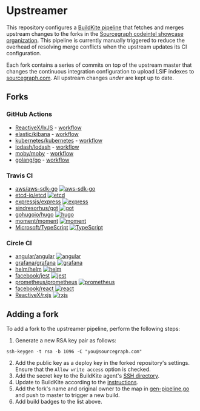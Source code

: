 # Upstreamer

This repository configures a [BuildKite pipeline](https://buildkite.com/sourcegraph/sourcegraph-codeintel-showcase-upstreamer/builds?branch=master) that fetches and merges upstream changes to the forks in the [Sourcegraph codeintel showcase organization](https://github.com/sourcegraph-codeintel-showcase). This pipeline is currently manually triggered to reduce the overhead of resolving merge conflicts when the upstream updates its CI configuration.

Each fork contains a series of commits on top of the upstream master that changes the continuous integration configuration to upload LSIF indexes to [sourcegraph.com](https://sourcegraph.com). All upstream changes _under_ are kept up to date.

## Forks

### GitHub Actions

- [ReactiveX/IxJS](https://github.com/sourcegraph-codeintel-showcase/IxJS) - [workflow](https://github.com/sourcegraph-codeintel-showcase/IxJS/actions?query=workflow%3A%22Index+and+upload+LSIF+data+to+sourcegraph.com%22)
- [elastic/kibana](https://github.com/sourcegraph-codeintel-showcase/kibana) - [workflow](https://github.com/sourcegraph-codeintel-showcase/kibana/actions?query=workflow%3A%22Index+and+upload+LSIF+data+to+sourcegraph.com%22)
- [kubernetes/kubernetes](https://github.com/sourcegraph-codeintel-showcase/kubernetes) - [workflow](https://github.com/sourcegraph-codeintel-showcase/kubernetes/actions?query=workflow%3A%22Index+and+upload+LSIF+data+to+sourcegraph.com%22)
- [lodash/lodash](https://github.com/sourcegraph-codeintel-showcase/lodash) - [workflow](https://github.com/sourcegraph-codeintel-showcase/lodash/actions?query=workflow%3A%22Index+and+upload+LSIF+data+to+sourcegraph.com%22)
- [moby/moby](https://github.com/sourcegraph-codeintel-showcase/moby) - [workflow](https://github.com/sourcegraph-codeintel-showcase/moby/actions?query=workflow%3A%22Index+and+upload+LSIF+data+to+sourcegraph.com%22)
- [golang/go](https://github.com/sourcegraph-codeintel-showcase/go) - [workflow](https://github.com/sourcegraph-codeintel-showcase/go/actions?query=workflow%3A%22Index+and+upload+LSIF+data+to+sourcegraph.com%22)

### Travis CI

- [aws/aws-sdk-go](https://github.com/sourcegraph-codeintel-showcase/aws-sdk-go) [![aws-sdk-go](https://api.travis-ci.org/sourcegraph-codeintel-showcase/aws-sdk-go.svg?branch=master)](https://travis-ci.org/github/sourcegraph-codeintel-showcase/aws-sdk-go)
- [etcd-io/etcd](https://github.com/sourcegraph-codeintel-showcase/etcd) [![etcd](https://api.travis-ci.org/sourcegraph-codeintel-showcase/etcd.svg?branch=master)](https://travis-ci.org/github/sourcegraph-codeintel-showcase/etcd)
- [expressjs/express](https://github.com/sourcegraph-codeintel-showcase/express) [![express](https://api.travis-ci.org/sourcegraph-codeintel-showcase/express.svg?branch=master)](https://travis-ci.org/github/sourcegraph-codeintel-showcase/express)
- [sindresorhus/got](https://github.com/sourcegraph-codeintel-showcase/got) [![got](https://api.travis-ci.org/sourcegraph-codeintel-showcase/got.svg?branch=master)](https://travis-ci.org/github/sourcegraph-codeintel-showcase/got)
- [gohugoio/hugo](https://github.com/sourcegraph-codeintel-showcase/hugo) [![hugo](https://api.travis-ci.org/sourcegraph-codeintel-showcase/hugo.svg?branch=master)](https://travis-ci.org/github/sourcegraph-codeintel-showcase/hugo)
- [moment/moment](https://github.com/sourcegraph-codeintel-showcase/moment) [![moment](https://api.travis-ci.org/sourcegraph-codeintel-showcase/moment.svg?branch=develop)](https://travis-ci.org/github/sourcegraph-codeintel-showcase/moment)
- [Microsoft/TypeScript](https://github.com/sourcegraph-codeintel-showcase/TypeScript) [![TypeScript](https://api.travis-ci.org/sourcegraph-codeintel-showcase/TypeScript.svg?branch=master)](https://travis-ci.org/github/sourcegraph-codeintel-showcase/TypeScript)

### Circle CI

- [angular/angular](https://github.com/sourcegraph-codeintel-showcase/angular) [![angular](https://circleci.com/gh/sourcegraph-codeintel-showcase/angular.svg?style=svg)](https://circleci.com/gh/sourcegraph-codeintel-showcase/angular/tree/master)
- [grafana/grafana](https://github.com/sourcegraph-codeintel-showcase/grafana) [![grafana](https://circleci.com/gh/sourcegraph-codeintel-showcase/grafana.svg?style=svg)](https://circleci.com/gh/sourcegraph-codeintel-showcase/grafana/tree/master)
- [helm/helm](https://github.com/sourcegraph-codeintel-showcase/helm) [![helm](https://circleci.com/gh/sourcegraph-codeintel-showcase/helm.svg?style=svg)](https://circleci.com/gh/sourcegraph-codeintel-showcase/helm/tree/master)
- [facebook/jest](https://github.com/sourcegraph-codeintel-showcase/jest) [![jest](https://circleci.com/gh/sourcegraph-codeintel-showcase/jest.svg?style=svg)](https://circleci.com/gh/sourcegraph-codeintel-showcase/jest/tree/master)
- [prometheus/prometheus](https://github.com/sourcegraph-codeintel-showcase/prometheus) [![prometheus](https://circleci.com/gh/sourcegraph-codeintel-showcase/prometheus.svg?style=svg)](https://circleci.com/gh/sourcegraph-codeintel-showcase/prometheus/tree/master)
- [facebook/react](https://github.com/sourcegraph-codeintel-showcase/react) [![react](https://circleci.com/gh/sourcegraph-codeintel-showcase/react.svg?style=svg)](https://circleci.com/gh/sourcegraph-codeintel-showcase/react/tree/master)
- [ReactiveX/rxjs](https://github.com/sourcegraph-codeintel-showcase/rxjs) [![rxjs](https://circleci.com/gh/sourcegraph-codeintel-showcase/rxjs.svg?style=svg)](https://circleci.com/gh/sourcegraph-codeintel-showcase/rxjs/tree/master)

## Adding a fork

To add a fork to the upstreamer pipeline, perform the following steps:

1. Generate a new RSA key pair as follows:

```
ssh-keygen -t rsa -b 1096 -C "you@sourcegraph.com"
```

2. Add the public key as a deploy key in the forked repository's settings. Ensure that the `Allow write access` option is checked.
3. Add the secret key to the BuildKite agent's [SSH directory](https://github.com/sourcegraph/infrastructure/blob/48a0442c2878910f4ab8769e450b5d227fa2745b/kubernetes/ci/buildkite/buildkite-agent/buildkite-ssh.Secret.yaml#L7).
4. Update to BuildKite according to the [instructions](https://github.com/sourcegraph/infrastructure/blob/master/kubernetes/ci/README.md).
5. Add the fork's name and original owner to the map in [gen-pipeline.go](./.buildkite/gen-pipeline.go) and push to master to trigger a new build.
6. Add build badges to the list above.
